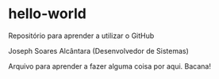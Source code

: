# hello-world
Repositório para aprender a utilizar o GitHub

Joseph Soares Alcântara (Desenvolvedor de Sistemas)

Arquivo para aprender a fazer alguma coisa por aqui. Bacana!


